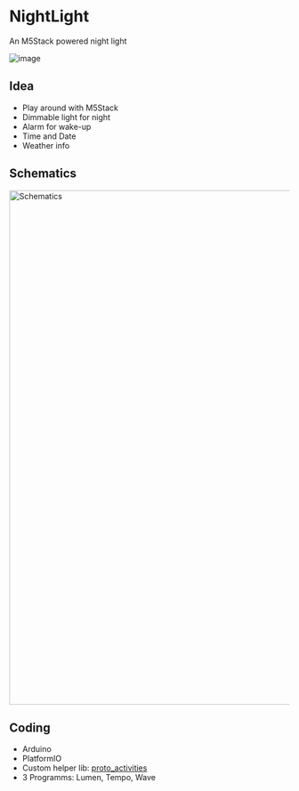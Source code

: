 # NightLight
An M5Stack powered night light

![image](https://github.com/user-attachments/assets/28cb7f89-49a4-4d3a-8475-490f4f781971)

## Idea

- Play around with M5Stack
- Dimmable light for night
- Alarm for wake-up
- Time and Date
- Weather info

## Schematics

<img width="925" alt="Schematics" src="https://github.com/user-attachments/assets/eea763c3-20d4-42a1-82fb-cd7696e1edb9" />

## Coding

- Arduino
- PlatformIO
- Custom helper lib: [proto_activities](https://github.com/frameworklabs/proto_activities)
- 3 Programms: Lumen, Tempo, Wave
